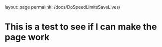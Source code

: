 layout: page
permalink: /docs/DoSpeedLimitsSaveLives/
# This is a test to see if I can make the page work
